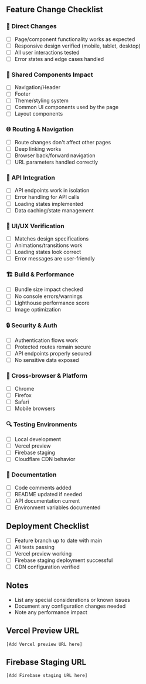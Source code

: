 ## Feature Change Checklist

### 🎯 Direct Changes
- [ ] Page/component functionality works as expected
- [ ] Responsive design verified (mobile, tablet, desktop)
- [ ] All user interactions tested
- [ ] Error states and edge cases handled

### 🔄 Shared Components Impact
- [ ] Navigation/Header
- [ ] Footer
- [ ] Theme/styling system
- [ ] Common UI components used by the page
- [ ] Layout components

### 🌐 Routing & Navigation
- [ ] Route changes don't affect other pages
- [ ] Deep linking works
- [ ] Browser back/forward navigation
- [ ] URL parameters handled correctly

### 🔌 API Integration
- [ ] API endpoints work in isolation
- [ ] Error handling for API calls
- [ ] Loading states implemented
- [ ] Data caching/state management

### 🎨 UI/UX Verification
- [ ] Matches design specifications
- [ ] Animations/transitions work
- [ ] Loading states look correct
- [ ] Error messages are user-friendly

### 🏗 Build & Performance
- [ ] Bundle size impact checked
- [ ] No console errors/warnings
- [ ] Lighthouse performance score
- [ ] Image optimization

### 🔒 Security & Auth
- [ ] Authentication flows work
- [ ] Protected routes remain secure
- [ ] API endpoints properly secured
- [ ] No sensitive data exposed

### 📱 Cross-browser & Platform
- [ ] Chrome
- [ ] Firefox
- [ ] Safari
- [ ] Mobile browsers

### 🔍 Testing Environments
- [ ] Local development
- [ ] Vercel preview
- [ ] Firebase staging
- [ ] Cloudflare CDN behavior

### 📝 Documentation
- [ ] Code comments added
- [ ] README updated if needed
- [ ] API documentation current
- [ ] Environment variables documented

## Deployment Checklist
- [ ] Feature branch up to date with main
- [ ] All tests passing
- [ ] Vercel preview working
- [ ] Firebase staging deployment successful
- [ ] CDN configuration verified

## Notes
- List any special considerations or known issues
- Document any configuration changes needed
- Note any performance impact

## Vercel Preview URL
```
[Add Vercel preview URL here]
```

## Firebase Staging URL
```
[Add Firebase staging URL here]
```
